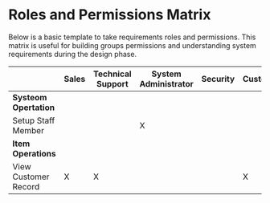 # Roles and Permissions Matrix

Below is a basic template to take requirements roles and permissions. This matrix is useful for building groups permissions and understanding system requirements during the design phase.

|                        | Sales | Technical Support | System Administrator | Security | Customers |
| ---------------------- | ----- | ----------------- | -------------------- | -------- | ----------|
| **Systeom Opertation** |       |                   |                      |          |           |
| Setup Staff Member     |       |                   |           X          |          |           |
| **Item Operations**    |       |                   |                      |          |           |
| View Customer Record   |   X   |        X          |                      |          |     X     |
